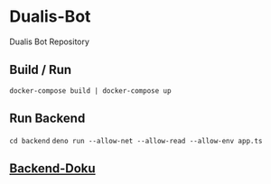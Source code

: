 # Dualis-Bot
Dualis Bot Repository 

## Build / Run
`docker-compose build | docker-compose up`

## Run Backend
`cd backend`
`deno run --allow-net --allow-read --allow-env app.ts`

## [Backend-Doku](https://gitlab.com/lumaghg/dualis-bot-backend-doku/-/tree/main)

